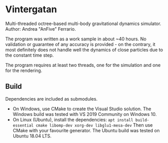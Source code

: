 # Vintergatan
Multi-threaded octree-based multi-body gravitational dynamics simulator.
Author: Andrea "AnFive" Ferrario.

The program was written as a work sample in about ~40 hours. No validation or guarantee of any accuracy is provided - on the contrary, it most definitely does not handle well the dynamics of close particles due to the constant time step.

The program requires at least two threads, one for the simulation and one for the rendering.

## Build

Dependencies are included as submodules.

* On Windows, use CMake to create the Visual Studio solution.
The Windows build was tested with VS 2019 Community on Windows 10.
* On Linux (Ubuntu), install the dependencies:
   `apt install build-essential cmake libomp-dev xorg-dev libglu1-mesa-dev`
   Then use CMake with your favourite generator. The Ubuntu build was tested on Ubuntu 18.04 LTS.
